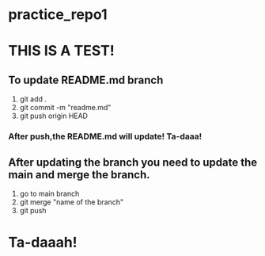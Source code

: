 # practice_repo1


# THIS IS A TEST!
## To update README.md branch

1. git add .
2. git commit -m "readme.md"
3. git push origin HEAD

### After push,the README.md will update! Ta-daaa!

## After updating the branch you need to update the main and merge the branch.

1. go to main branch
2. git merge "name of the branch"
3. git push

# Ta-daaah!